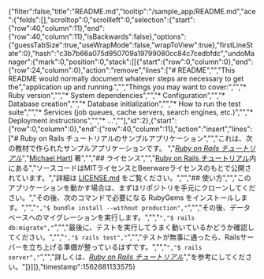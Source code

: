 {"filter":false,"title":"README.md","tooltip":"/sample_app/README.md","ace":{"folds":[],"scrolltop":0,"scrollleft":0,"selection":{"start":{"row":40,"column":11},"end":{"row":40,"column":11},"isBackwards":false},"options":{"guessTabSize":true,"useWrapMode":false,"wrapToView":true},"firstLineState":0},"hash":"c3b7b66a075d950709a19799080cc84c7cedbfdc","undoManager":{"mark":0,"position":0,"stack":[[{"start":{"row":0,"column":0},"end":{"row":24,"column":0},"action":"remove","lines":["# README","","This README would normally document whatever steps are necessary to get the","application up and running.","","Things you may want to cover:","","* Ruby version","","* System dependencies","","* Configuration","","* Database creation","","* Database initialization","","* How to run the test suite","","* Services (job queues, cache servers, search engines, etc.)","","* Deployment instructions","","* ...",""],"id":2},{"start":{"row":0,"column":0},"end":{"row":40,"column":11},"action":"insert","lines":["# Ruby on Rails チュートリアルのサンプルアプリケーション","","これは、次の教材で作られたサンプルアプリケーションです。   ","[*Ruby on Rails チュートリアル*](https://railstutorial.jp/)","[Michael Hartl](http://www.michaelhartl.com/) 著","","## ライセンス","","[Ruby on Rails チュートリアル](https://railstutorial.jp/)内にある","ソースコードはMITライセンスとBeerwareライセンスのもとで公開されています。","詳細は [LICENSE.md](LICENSE.md) をご覧ください。","","## 使い方","","このアプリケーションを動かす場合は、まずはリポジトリを手元にクローンしてください。","その後、次のコマンドで必要になる RubyGems をインストールします。","","```","$ bundle install --without production","```","","その後、データベースへのマイグレーションを実行します。","","```","$ rails db:migrate","```","","最後に、テストを実行してうまく動いているかどうか確認してください。","","```","$ rails test","```","","テストが無事に通ったら、Railsサーバーを立ち上げる準備が整っているはずです。","","```","$ rails server","```","","詳しくは、[*Ruby on Rails チュートリアル*](https://railstutorial.jp/)","を参考にしてください。"]}]]},"timestamp":1562681133575}